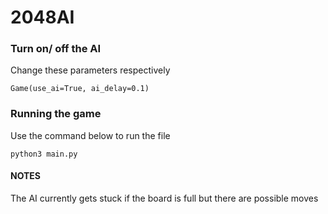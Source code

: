 # 2048AI

### Turn on/ off the AI
Change these parameters respectively

`Game(use_ai=True, ai_delay=0.1)`



### Running the game
Use the command below to run the file

`python3 main.py`

#### NOTES

The AI currently gets stuck if the board is full but there are possible moves
